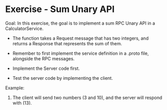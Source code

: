 ﻿Exercise - Sum Unary API
==========================


Goal: In this exercise, the goal is to implement a sum RPC Unary API in a CalculatorService.

* The function takes a Request message that has two integers, and returns a Response that
represents the sum of them.

* Remember to first implement the service definition in a .proto file, alongside the RPC messages.

* Implement the Server code first.

* Test the server code by implementing the client.

Example:

1. The client will send two numbers (3 and 10), and the server will respond with (13).